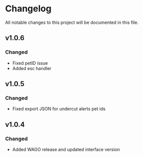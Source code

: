 # Changelog
All notable changes to this project will be documented in this file.

## v1.0.6
### Changed
 - Fixed petID issue
 - Added esc handler

## v1.0.5
### Changed
 - Fixed export JSON for undercut alerts pet ids

## v1.0.4
### Changed
 - Added WAGO release and updated interface version